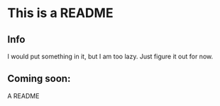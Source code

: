 # This is a README
## Info
I would put something in it, but I am too lazy. Just figure it out for now.
## Coming soon:
A README